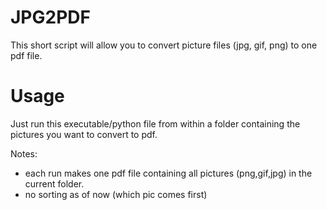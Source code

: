 # JPG2PDF

This short script will allow you to convert picture files (jpg, gif, png) to one pdf file.

# Usage

  Just run this executable/python file from within a folder containing the pictures you want to convert to pdf.


Notes:
  - each run makes one pdf file containing all pictures (png,gif,jpg) in the current folder.
  - no sorting as of now (which pic comes first)
  
